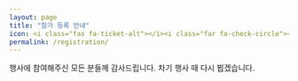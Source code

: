 ```yaml
---
layout: page
title: "참가 등록 안내"
icon: <i class="fas fa-ticket-alt"></i><i class="far fa-check-circle"></i>
permalink: /registration/
---
```


행사에 참여해주신 모든 분들께 감사드립니다. 차기 행사 때 다시 뵙겠습니다.

